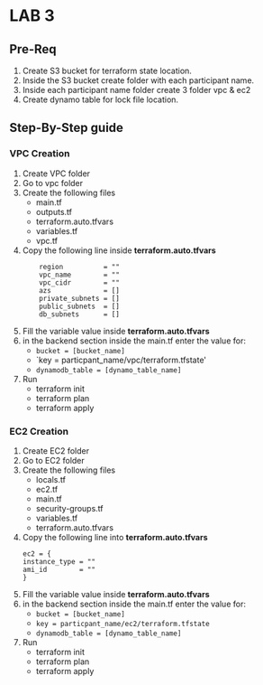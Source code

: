 # LAB 3
## Pre-Req
1. Create S3 bucket for terraform state location.
2. Inside the S3 bucket create folder with each participant name.
3. Inside each participant name folder create 3 folder vpc & ec2
3. Create dynamo table for lock file location.

## Step-By-Step guide
### VPC Creation 
1. Create VPC folder 
2. Go to vpc folder 
3. Create the following files
    - main.tf
    - outputs.tf
    - terraform.auto.tfvars
    - variables.tf
    - vpc.tf
4. Copy the following line inside  __terraform.auto.tfvars__
    ```
        region          = ""
        vpc_name        = ""
        vpc_cidr        = ""
        azs             = []
        private_subnets = []
        public_subnets  = []
        db_subnets      = []
    ```
5. Fill the variable value inside __terraform.auto.tfvars__
6. in the backend section inside the main.tf enter the value for:
    - `bucket = [bucket_name]`
    - `key = particpant_name/vpc/terraform.tfstate'
    - `dynamodb_table = [dynamo_table_name]`
7. Run
    - terraform init
    - terraform plan
    - terraform apply

### EC2 Creation
1. Create EC2 folder 
2. Go to EC2 folder
3. Create the following files
    - locals.tf
    - ec2.tf
    - main.tf
    - security-groups.tf
    - variables.tf
    - terraform.auto.tfvars
4. Copy the following line into  __terraform.auto.tfvars__
    ```
    ec2 = {
    instance_type = ""
    ami_id        = ""
    }
    ```
5. Fill the variable value inside __terraform.auto.tfvars__
6. in the backend section inside the main.tf enter the value for:
    - `bucket = [bucket_name]`
    - `key = particpant_name/ec2/terraform.tfstate`
    - `dynamodb_table = [dynamo_table_name]`
7. Run
    - terraform init
    - terraform plan
    - terraform apply